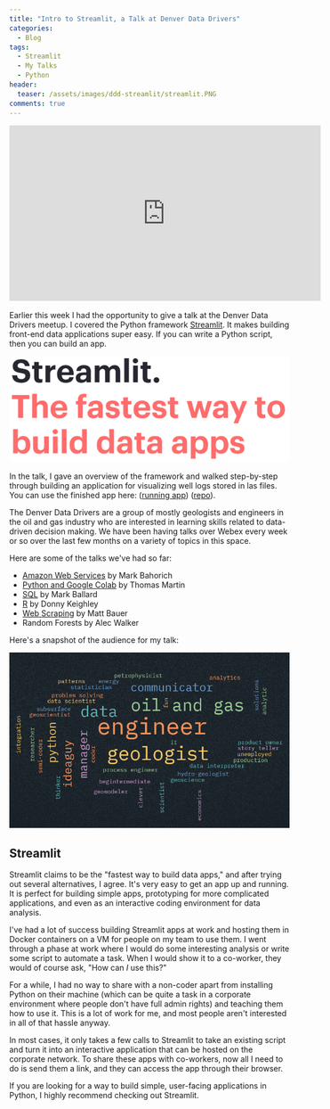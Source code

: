 ```yaml
---
title: "Intro to Streamlit, a Talk at Denver Data Drivers"
categories:
  - Blog
tags:
  - Streamlit
  - My Talks
  - Python
header:
  teaser: /assets/images/ddd-streamlit/streamlit.PNG
comments: true
---
```


<iframe width="560" height="315" src="https://www.youtube.com/embed/6T6tLUeF_iw" frameborder="0" allow="accelerometer; autoplay; clipboard-write; encrypted-media; gyroscope; picture-in-picture" allowfullscreen></iframe>

Earlier this week I had the opportunity to give a talk at the Denver Data Drivers meetup. I covered the Python framework [Streamlit](https://www.streamlit.io). It makes building front-end data applications super easy. If you can write a Python script, then you can build an app.

![streamlit](/assets/images/ddd-streamlit/streamlit.PNG)

In the talk, I gave an overview of the framework and walked step-by-step through building an application for visualizing well logs stored in las files. You can use the finished app here: ([running app](https://streamlit-las-viewer.herokuapp.com/)) ([repo](https://github.com/mharty3/streamlit-las-viewer)). 

The Denver Data Drivers are a group of mostly geologists and engineers in the oil and gas industry who are interested in learning skills related to data-driven decision making. We have been having talks over Webex every week or so over the last few months on a variety of topics in this space.

Here are some of the talks we've had so far:
 * [Amazon Web Services](https://www.youtube.com/watch?v=OZJQk7GaAXc&t=1s) by Mark Bahorich
 * [Python and Google Colab](https://www.youtube.com/watch?v=cV39sK1uCo8&t=1s) by Thomas Martin
 * [SQL](https://www.youtube.com/watch?v=ohnbbOdh-yY) by Mark Ballard
 * [R](https://www.youtube.com/watch?v=qVy8dgS-sDE&t=1s) by Donny Keighley 
 * [Web Scraping](https://www.youtube.com/watch?v=cO8fWCPp_6k&t=8s) by Matt Bauer
 * Random Forests by Alec Walker


Here's a snapshot of the audience for my talk:

![audience word cloud](/assets/images/ddd-streamlit/menti1zoom.png)

## Streamlit

Streamlit claims to be the "fastest way to build data apps," and after trying out several alternatives, I agree. It's very easy to get an app up and running.  It is perfect for building simple apps, prototyping for more complicated applications, and even as an interactive coding environment for data analysis.


I've had a lot of success building Streamlit apps at work and hosting them in Docker containers on a VM for people on my team to use them. I went through a phase at work where I would do some interesting analysis or write some script to automate a task. When I would show it to a co-worker, they would of course ask, "How can *I* use this?" 

For a while, I had no way to share with a non-coder apart from installing Python on their machine (which can be quite a task in a corporate environment where people don't have full admin rights) and teaching them how to use it. This is a lot of work for me, and most people aren't interested in all of that hassle anyway.

In most cases, it only takes a few calls to Streamlit to take an existing script and turn it into an interactive application that can be hosted on the corporate network. To share these apps with co-workers, now all I need to do is send them a link, and they can access the app through their browser.

If you are looking for a way to build simple, user-facing applications in Python, I highly recommend checking out Streamlit.